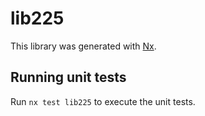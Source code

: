 # lib225

This library was generated with [Nx](https://nx.dev).

## Running unit tests

Run `nx test lib225` to execute the unit tests.
